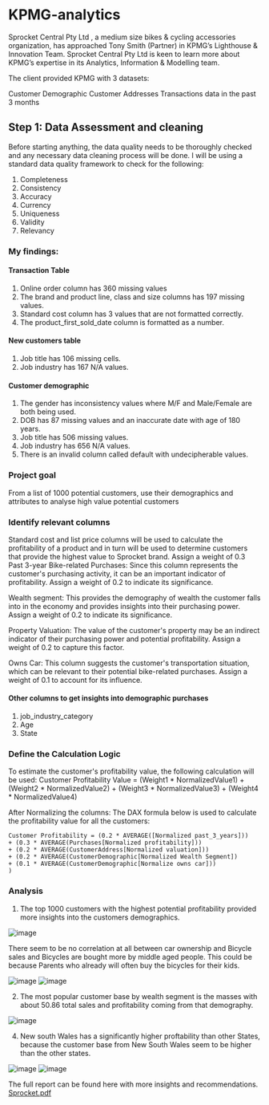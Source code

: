 # KPMG-analytics
Sprocket Central Pty Ltd , a medium size bikes & cycling accessories organization, has approached Tony Smith (Partner) in KPMG’s Lighthouse & Innovation Team. Sprocket Central Pty Ltd  is keen to learn more about KPMG’s expertise in its Analytics, Information & Modelling team. 

The client provided KPMG with 3 datasets:

Customer Demographic 
Customer Addresses
Transactions data in the past 3 months

## Step 1: Data Assessment and cleaning

Before starting anything, the data quality needs to be thoroughly checked and any necessary data cleaning process will be done. I will be using a standard data quality framework to check for the following:

1. Completeness
2. Consistency
3. Accuracy
4. Currency
5. Uniqueness
6. Validity
7. Relevancy

### My findings:

#### Transaction Table
1. Online order column has 360 missing values
2. The brand and product line, class and size columns has 197 missing values.
3. Standard cost column has 3 values that are not formatted correctly.
4. The product_first_sold_date column is formatted as a number.

#### New customers table
1. Job title has 106 missing cells.
2. Job industry has 167 N/A values.

#### Customer demographic
1. The gender has inconsistency values where M/F and Male/Female are both being used.
2. DOB has 87 missing values and an inaccurate date with age of 180 years.
3. Job title has 506 missing values.
4. Job industry has 656 N/A values.
5. There is an invalid column called default with undecipherable values.

### Project goal
From a list of 1000 potential customers, use their demographics and attributes to analyse high value potential customers

### Identify relevant columns
Standard cost and list price columns will be used to calculate the profitability of a product and in turn will be used to determine customers that provide the highest value to Sprocket brand. Assign a weight of 0.3
Past 3-year Bike-related Purchases: Since this column represents the customer's purchasing activity, it can be an important indicator of profitability. Assign a weight of 0.2 to indicate its significance.

Wealth segment: This provides the demography of wealth the customer falls into in the economy and provides insights into their purchasing power. Assign a weight of 0.2 to indicate its significance.

Property Valuation: The value of the customer's property may be an indirect indicator of their purchasing power and potential profitability. Assign a weight of 0.2 to capture this factor.

Owns Car: This column suggests the customer's transportation situation, which can be relevant to their potential bike-related purchases. Assign a weight of 0.1 to account for its influence.

#### Other columns to get insights into demographic purchases
1. job_industry_category
2. Age
3. State

### Define the Calculation Logic
To estimate the customer's profitability value, the following calculation will be used:
Customer Profitability Value = (Weight1 * NormalizedValue1) + (Weight2 * NormalizedValue2) + (Weight3 * NormalizedValue3) + (Weight4 * NormalizedValue4)

After Normalizing the columns: The DAX formula below is used to calculate the profitability value for all the customers:

```dax
Customer Profitability = (0.2 * AVERAGE([Normalized past_3_years])) 
+ (0.3 * AVERAGE(Purchases[Normalized profitability]))
+ (0.2 * AVERAGE(CustomerAddress[Normalized valuation]))
+ (0.2 * AVERAGE(CustomerDemographic[Normalized Wealth Segment]) 
+ (0.1 * AVERAGE(CustomerDemographic[Normalize owns car]))
)
```
### Analysis
1. The top 1000 customers with the highest potential profitability provided more insights into the customers demographics.

![image](https://github.com/bellatrick/KPMG-analytics/assets/74540938/19a1ae41-2d98-4e4c-913e-8d60a2f53b66)

There seem to be no correlation at all between car ownership and Bicycle sales and Bicycles are bought more by middle aged people. This could be because Parents who already will often buy the bicycles for their kids.

![image](https://github.com/bellatrick/KPMG-analytics/assets/74540938/17191e9b-159a-42a9-868b-c9df999245e8)
![image](https://github.com/bellatrick/KPMG-analytics/assets/74540938/0a8a4a44-0c25-482d-8a33-40362466108c)

2. The most popular customer base by wealth segment is the masses with about 50.86 total sales and profitability coming from that demography.

![image](https://github.com/bellatrick/KPMG-analytics/assets/74540938/693e63d1-3d8a-4999-b867-3b261f7d6003)

4. New south Wales has a significantly higher proftability than other States, because the customer base from New South Wales seem to be higher than the other states.

![image](https://github.com/bellatrick/KPMG-analytics/assets/74540938/09d05a48-191e-47ee-805f-70dc8ee23d4f)
![image](https://github.com/bellatrick/KPMG-analytics/assets/74540938/89147eb2-06d1-4dd3-a7b9-8535dd12223c)

The full report can be found here with more insights and recommendations.
[Sprocket.pdf](https://github.com/bellatrick/KPMG-analytics/files/11713256/Sprocket.bi.MAIN.PDF.pdf)




